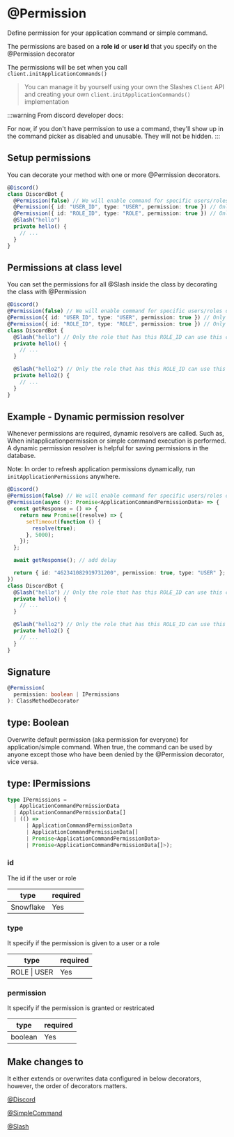 # @Permission

Define permission for your application command or simple command.

The permissions are based on a **role id** or **user id** that you specify on the @Permission decorator

The permissions will be set when you call `client.initApplicationCommands()`

> You can manage it by yourself using your own the Slashes `Client` API and creating your own `client.initApplicationCommands()` implementation

:::warning
From discord developer docs:

For now, if you don't have permission to use a command, they'll show up in the command picker as disabled and unusable. They will not be hidden.
:::

## Setup permissions

You can decorate your method with one or more @Permission decorators.

```ts
@Discord()
class DiscordBot {
  @Permission(false) // We will enable command for specific users/roles only, so disable it for everyone
  @Permission({ id: "USER_ID", type: "USER", permission: true }) // Only the role that has this USER_ID can use this command
  @Permission({ id: "ROLE_ID", type: "ROLE", permission: true }) // Only the role that has this ROLE_ID can use this command
  @Slash("hello")
  private hello() {
    // ...
  }
}
```

## Permissions at class level

You can set the permissions for all @Slash inside the class by decorating the class with @Permission

```ts
@Discord()
@Permission(false) // We will enable command for specific users/roles only, so disable it for everyone
@Permission({ id: "USER_ID", type: "USER", permission: true }) // Only the role that has this USER_ID can use this command
@Permission({ id: "ROLE_ID", type: "ROLE", permission: true }) // Only the role that has this ROLE_ID can use this command
class DiscordBot {
  @Slash("hello") // Only the role that has this ROLE_ID can use this command
  private hello() {
    // ...
  }

  @Slash("hello2") // Only the role that has this ROLE_ID can use this command
  private hello2() {
    // ...
  }
}
```

## Example - Dynamic permission resolver

Whenever permissions are required, dynamic resolvers are called. Such as, When initapplicationpermission or simple command execution is performed. A dynamic permission resolver is helpful for saving permissions in the database.

Note: In order to refresh application permissions dynamically, run `initApplicationPermissions` anywhere.

```ts
@Discord()
@Permission(false) // We will enable command for specific users/roles only, so disable it for everyone
@Permission(async (): Promise<ApplicationCommandPermissionData> => {
  const getResponse = () => {
    return new Promise((resolve) => {
      setTimeout(function () {
        resolve(true);
      }, 5000);
    });
  };

  await getResponse(); // add delay

  return { id: "462341082919731200", permission: true, type: "USER" };
})
class DiscordBot {
  @Slash("hello") // Only the role that has this ROLE_ID can use this command
  private hello() {
    // ...
  }

  @Slash("hello2") // Only the role that has this ROLE_ID can use this command
  private hello2() {
    // ...
  }
}
```

## Signature

```ts
@Permission(
  permission: boolean | IPermissions
): ClassMethodDecorator
```

## type: Boolean

Overwrite default permission (aka permission for everyone) for application/simple command. When true, the command can be used by anyone except those who have been denied by the @Permission decorator, vice versa.

## type: IPermissions

```ts
type IPermissions =
  | ApplicationCommandPermissionData
  | ApplicationCommandPermissionData[]
  | (() =>
      | ApplicationCommandPermissionData
      | ApplicationCommandPermissionData[]
      | Promise<ApplicationCommandPermissionData>
      | Promise<ApplicationCommandPermissionData[]>);
```

### id

The id if the user or role

| type      | required |
| --------- | -------- |
| Snowflake | Yes      |

### type

It specify if the permission is given to a user or a role

| type         | required |
| ------------ | -------- |
| ROLE \| USER | Yes      |

### permission

It specify if the permission is granted or restricated

| type    | required |
| ------- | -------- |
| boolean | Yes      |

## Make changes to

It either extends or overwrites data configured in below decorators, however, the order of decorators matters.

[@Discord](/docs/decorators/general/discord)

[@SimpleCommand](/docs/decorators/commands/simplecommand)

[@Slash](/docs/decorators/commands/slash)
